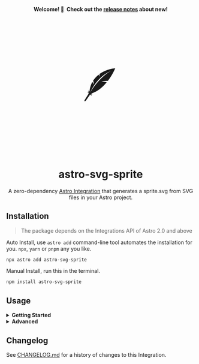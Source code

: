 <div align="center">

**Welcome! 🎉  Check out the [release notes](./CHANGELOG.md) about new!**

</div>

<div align="center">
<p style="font-size:7rem">🪶</p>
</div>

<h1 align="center">astro-svg-sprite</h1>

<p align="center">A zero-dependency <a href="https://docs.astro.build/en/guides/integrations-guide/">Astro Integration</a> that generates a sprite.svg from SVG files in your Astro project.</p>

## Installation

> The package depends on the Integrations API of Astro 2.0 and above

Auto Install, use `astro add` command-line tool automates the installation for you. `npx`, `yarn` or `pnpm` any you like.

```sh
npx astro add astro-svg-sprite
```

Manual Install, run this in the terminal.

```sh
npm install astro-svg-sprite
```

## Usage

<details>
<summary id="#getting-started"><b>Getting Started</b></summary>
<br>

First, apply this integration to your `astro.config.*` file using the integrations property:

```ts
// astro.config.mjs
import { defineConfig } from "astro/config";
import svgSprite from "astro-svg-sprite";

export default defineConfig({
  integrations: [svgSprite()],
});
```

Then, store the SVG files to be used for the generated `sprite.svg` in the `src/assets/images/sprite` directory.

```
/
├── astro.config.mjs
├── public
|   └── assets
|       └── images
|           └── sprite.svg
├── src
|   └── assets
|       └── images
|           └── sprite
|               └── 1.svg
|               └── 2.svg
|               └── *.svg
├── tsconfig.json
├── package.json
```

To generate `sprite.svg` file, run this in the terminal.

```sh
npm run dev
```

or

```sh
npm run build
```

<img alt="preview@2x" src="https://github.com/ACP-CODE/astro-svg-sprite/assets/3423524/ccb73a3a-588a-4a6c-91fc-288d00499dcd" width="100%">

The generated `sprite.svg` file will be stored in the `public/assets/images` directory.

</details>

<details>
<summary><b>Advanced</b></summary>
<br>

Here is an example of an advanced full configuration. With the help of [JSDoc](./dist/index.d.ts), you can easily configure it.

```ts
// astro.config.mjs
import { defineConfig } from "astro/config";
import svgSprite from "astro-svg-sprite";

export default defineConfig({
  integrations: [
    svgSprite({
      mode: "verbose",
      include: [
        "./src/assets/images/sprite",
        "./src/assets/images",
        "./src/assets",
      ],
      emitFile: {
        compress: "standard",
        path: "assets/images",
      },
    }),
  ],
});
```

> **Note:** `emitFile.compress` recommends using the default `standard` mode. The `best` mode will convert some svg tags into path tags.

</details>

## Changelog

See [CHANGELOG.md](CHANGELOG.md) for a history of changes to this Integration.
